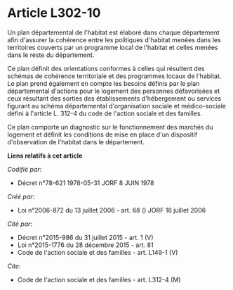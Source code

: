 # Article L302-10

Un plan départemental de l'habitat est élaboré dans chaque département afin d'assurer la cohérence entre les politiques
d'habitat menées dans les territoires couverts par un programme local de l'habitat et celles menées dans le reste du
département.

Ce plan définit des orientations conformes à celles qui résultent des schémas de cohérence territoriale et des programmes
locaux de l'habitat. Le plan prend également en compte les besoins définis par le plan départemental d'actions pour le
logement des personnes défavorisées et ceux résultant des sorties des établissements d'hébergement ou services figurant au
schéma départemental d'organisation sociale et médico-sociale défini à l'article L. 312-4 du code de l'action sociale et des
familles.

Ce plan comporte un diagnostic sur le fonctionnement des marchés du logement et définit les conditions de mise en place d'un
dispositif d'observation de l'habitat dans le département.

**Liens relatifs à cet article**

_Codifié par_:

  - Décret n°78-621 1978-05-31 JORF 8 JUIN 1978

_Créé par_:

  - Loi n°2006-872 du 13 juillet 2006 - art. 68 () JORF 16 juillet 2006

_Cité par_:

  - Décret n°2015-986 du 31 juillet 2015 - art. 1 (V)
  - Loi n°2015-1776 du 28 décembre 2015 - art. 81
  - Code de l'action sociale et des familles - art. L149-1 (V)

_Cite_:

  - Code de l'action sociale et des familles - art. L312-4 (M)
